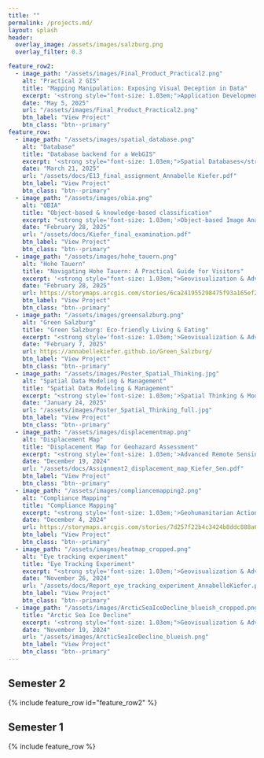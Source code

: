 ```yaml
---
title: ""
permalink: /projects.md/
layout: splash
header:
  overlay_image: /assets/images/salzburg.png
  overlay_filter: 0.3

feature_row2:
  - image_path: "/assets/images/Final_Product_Practical2.png"
    alt: "Practical 2 GIS"
    title: "Mapping Manipulation: Exposing Visual Deception in Data"
    excerpt: '<strong style="font-size: 1.03em;">Application Development (GIS)</strong><br><br>This <b>infographic</b> was created as part of Practical 2 with <b>R</b> and exposes how spatial data visualizations can be designed to mislead. For transparency, you can find the full R code, including all <b>visual tricks</b> with maps and graphs and their explanations <a href="https://github.com/annabellekiefer/practical2_gis?tab=readme-ov-file" target="_blank" rel="noopener noreferrer">here</a>.'
    date: "May 5, 2025"
    url: "/assets/images/Final_Product_Practical2.png"
    btn_label: "View Project"
    btn_class: "btn--primary"
feature_row:
  - image_path: "/assets/images/spatial_database.png" 
    alt: "Database"
    title: "Database backend for a WebGIS"
    excerpt: '<strong style="font-size: 1.03em;">Spatial Databases</strong><br><br>As my final project, I created a <b>database </b> with <b>PostgreSQL</b> for the NatureOne festival, which can serve as a backend for a WebGIS. In this context, in addition to creating a database in the third normal form with <b>views</b> and <b>indexes</b>, <b>queries</b> were defined that show the potential of the database. The complete source code can be found <a href="/assets/docs/E13_sourcecode_AnnabelleKiefer.sql" target="_blank" rel="noopener noreferrer">here</a>.'
    date: "March 21, 2025"
    url: "/assets/docs/E13_final_assignment_Annabelle Kiefer.pdf"
    btn_label: "View Project"
    btn_class: "btn--primary"
  - image_path: "/assets/images/obia.png" 
    alt: "OBIA"
    title: "Object-based & knowledge-based classification"
    excerpt: "<strong style='font-size: 1.03em;'>Object-based Image Analysis</strong><br><br>For the final examination, an object-based classification on an artifical landscape image was carried out using <b>eCognition</b>. Based on a first classification, a <b>rule-based classification</b> was conducted to differentiate the initial classes using <b>expert knowledge</b>."
    date: "February 28, 2025"
    url: "/assets/docs/Kiefer_final_examination.pdf"
    btn_label: "View Project"
    btn_class: "btn--primary"
  - image_path: "/assets/images/hohe_tauern.png" 
    alt: "Hohe Tauern"
    title: "Navigating Hohe Tauern: A Practical Guide for Visitors"
    excerpt: '<strong style="font-size: 1.03em;">Geovisualization & Advanced Cartography</strong><br><br>As part of a group project, we designed an ArcGIS StoryMap entitled <b>Navigating Hohe Tauern: A Practical Guide for Visitors</b>. Our task was also to create a second StoryMap focusing on the <b>development process</b> by defining precise objectives and a target group which can be found <a href="https://storymaps.arcgis.com/stories/7d5ceb3b557a41919d5c501eb6806fd7" target="_blank" rel="noopener noreferrer">here</a>.'
    date: "February 28, 2025"
    url: https://storymaps.arcgis.com/stories/6ca241955298475f93a165ef2792c22b
    btn_label: "View Project"
    btn_class: "btn--primary"
  - image_path: "/assets/images/greensalzburg.png" 
    alt: "Green Salzburg"
    title: "Green Salzburg: Eco-friendly Living & Eating"
    excerpt: "<strong style='font-size: 1.03em;'>Geovisualization & Advanced Cartography</strong><br><br>This web map created with <strong>Leaflet</strong> highlights restaurants and cafés with vegan or vegetarian options, opportunities for eco-friendly and sustainable shopping and recycling stations. The map thus contributes to a greener Salzburg by showing residents and tourists how they can reduce their carbon footprint, save water and recycle properly."
    date: "February 7, 2025"
    url: https://annabellekiefer.github.io/Green_Salzburg/
    btn_label: "View Project"
    btn_class: "btn--primary"
  - image_path: "/assets/images/Poster_Spatial_Thinking.jpg" 
    alt: "Spatial Data Modeling & Management"
    title: "Spatial Data Modeling & Management"
    excerpt: "<strong style='font-size: 1.03em;'>Spatial Thinking & Modelling</strong><br><br>This scientific poster on spatial data modeling and management shows how to unlock the power of spatial databases. This poster is particularly helpful for interested users without prior knowledge, as it provides a general introduction to the topic. At the same time, the application of geodatabases is visualized using an example from Salzburg."
    date: "January 24, 2025"
    url: "/assets/images/Poster_Spatial_Thinking_full.jpg"
    btn_label: "View Project"
    btn_class: "btn--primary"
  - image_path: "/assets/images/displacementmap.png" 
    alt: "Displacement Map"
    title: "Displacement Map for Geohazard Assessment"
    excerpt: "<strong style='font-size: 1.03em;'>Advanced Remote Sensing</strong><br><br>This report describes the creation of a displacement map to detect the deformations after the volcanic eruption on <strong>La Palma</strong> in 2021. <strong>Sentinel-1</strong> images were used as input and <strong>SNAP</strong> for the analysis. The methodology provides valuable insights for geohazard assessment and monitoring."
    date: "December 19, 2024"
    url: "/assets/docs/Assignment2_displacement_map_Kiefer_Sen.pdf"
    btn_label: "View Project"
    btn_class: "btn--primary"
  - image_path: "/assets/images/compliancemapping2.png" 
    alt: "Compliance Mapping"
    title: "Compliance Mapping"
    excerpt: "<strong style='font-size: 1.03em;'>Geohumanitarian Action</strong><br><br>This StoryMap on Compliance Mapping deals with the importance of using Earth Observation and geospatial information tools to ensure efficient environmental compliance, especially in light of new regulations such as the <strong>European Deforestation Regulation (EUDR)</strong>."
    date: "December 4, 2024"
    url: https://storymaps.arcgis.com/stories/7d257f22b4c3424b8ddc888a6cd4669b
    btn_label: "View Project"
    btn_class: "btn--primary"
  - image_path: "/assets/images/heatmap_cropped.png"
    alt: "Eye tracking experiment"
    title: "Eye Tracking Experiment"
    excerpt: "<strong style='font-size: 1.03em;'>Geovisualization & Advanced Cartography</strong><br><br>This eye-tracking study was conducted with <strong>Real Eye</strong> to test the effectiveness and user-friendliness of the cartographical output. In this context, a map of Salzburg with urban green spaces was presented to five participants."
    date: "November 26, 2024"
    url: "/assets/docs/Report_eye_tracking_experiment_AnnabelleKiefer.pdf" 
    btn_label: "View Project"
    btn_class: "btn--primary"
  - image_path: "/assets/images/ArcticSeaIceDecline_blueish_cropped.png"
    title: "Arctic Sea Ice Decline"
    excerpt: '<strong style="font-size: 1.03em;">Geovisualization & Advanced Cartography</strong><br><br>This map was created as part of an ESRI tutorial entitled <a href="https://learn.arcgis.com/en/paths/cartographic-creations-in-arcgis-pro/" target="_blank" rel="noopener noreferrer">Cartographic creations in ArcGIS Pro</a>. In this context, I designed this map showing the Arctic Sea Ice Decline with a focus on an efficient symbology, labeling and layout technique.'
    date: "November 19, 2024"
    url: "/assets/images/ArcticSeaIceDecline_blueish.png"
    btn_label: "View Project"
    btn_class: "btn--primary"
---
```


<h2>Semester 2</h2>

{% include feature_row id="feature_row2" %}

<h2>Semester 1</h2>

{% include feature_row %}

